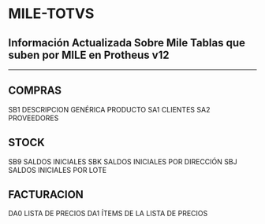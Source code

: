 # MILE-TOTVS
Información Actualizada Sobre Mile
Tablas que suben por MILE en Protheus v12
----------------------------------------------------------------------------------
----------------------------------------------------------------------------------
COMPRAS
----------------------------------------------------------------------------------
SB1 DESCRIPCION GENÉRICA PRODUCTO
SA1 CLIENTES
SA2 PROVEEDORES

STOCK
----------------------------------------------------------------------------------
SB9 SALDOS INICIALES
SBK SALDOS INICIALES POR DIRECCIÓN
SBJ SALDOS INICIALES POR LOTE

FACTURACION
----------------------------------------------------------------------------------
DA0 LISTA DE PRECIOS
DA1 ÍTEMS DE LA LISTA DE PRECIOS
